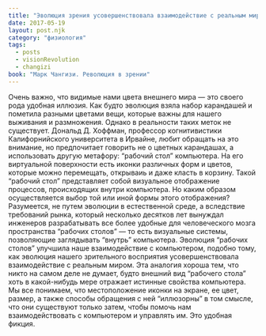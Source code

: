 ```yaml
---
title: "Эволюция зрения усовершенствовала взаимодействие с реальным миром"
date: 2017-05-19
layout: post.njk
category: "физиология"
tags:
  - posts
  - visionRevolution
  - changizi
book: "Марк Чангизи. Революция в зрении"
---
```


Очень важно, что видимые нами цвета внешнего мира — это своего рода удобная иллюзия. Как будто эволюция взяла набор карандашей и пометила разными цветами вещи, которые важны дпя нашего выживания и размножения. Однако в реальности таких меток не существует. Дональд Д. Хоффман, профессор когнитивистики Калифорнийского университета в Ирвайне, любит обращать на это внимание, но предпочитает говорить не о цветных карандашах, а использовать другую метафору: “рабочий стол” компьютера. На его виртуальной поверхности есть иконки различных форм и цветов, которые можно перемещать, открываиь и даже класть в корзину. Такой “рабочий стол” представляет собой визуальное отображение процессов, происходящих внутри компьютера. Но каким образом осуществляется выбор той или иной формы этого отображения? Разумеется, не путем эволюции в естественной среде, а вследствие требований рынка, который несколько десятков лет вынуждал инженеров разрабатывать все более удобные для человеческого мозга пространства “рабочих столов” — то есть визуальные системы, позволяющие заглядывать “внутрь” компьютера. Эволюция “рабочих столов” улучшила наше взаимодействие с компьютером, подобно тому, как эволюция нашего зрительного восприятия усовершенствовала взаимодействие с реальным миром. Эта аналогия хороша тем, что никто на самом деле не думает, будто внешний вид “рабочего стола” хоть в какой-нибудь мере отражает истинные свойства компьютера. Мы все понимаем, что местоположение иконки на экране, ее цвет, размер, а также способы обращения с ней “иллюзорны” в том смысле, что они существуют только затем, чтобы помочь нам взаимодействовать с компьютером и управлять им. Это удобная фикция.

